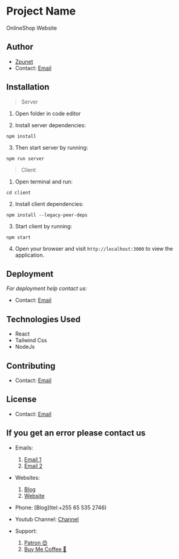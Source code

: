 # Project Name

OnlineShop Website

## Author

- [Zpunet](https://github.com/irenemmassy)
- Contact: [Email](mailto:minahmmassy@gmail.com)

## Installation

> Server

1. Open folder in code editor

2. Install server dependencies:

```shell
npm install
```

3. Then start server by running:

```shell
npm run server
```

> Client

1. Open terminal and run:

```shell
cd client
```

2. Install client dependencies:

```shell
npm install --legacy-peer-deps
```

3. Start client by running:

```shell
npm start
```

4. Open your browser and visit `http://localhost:3000` to view the application.

## Deployment

<i>
For deployment help contact us:
</i>

- Contact: [Email](mailto:minahmmasy@gmail.com)

## Technologies Used

- React
- Tailwind Css
- NodeJs

## Contributing

- Contact: [Email](mailto:minahmmasy@gmail.com)

## License

- Contact: [Email](mailto:minahmmasy@gmail.com)

## If you get an error please contact us

- Emails:

  1. [Email 1](mailto:info@codemarketi.com)
  2. [Email 2](mailto:minahmmasy@gmail.com)

- Websites:

  1. [Blog](www.zpunet.com)
  2. [Website](www.codemarketi.com)

- Phone:
  [Blog](tel:+255 65 535 2746)

- Youtub Channel:
  [Channel](https://www.youtube.com/channel/UCOYwYO-LEsrjqBs6xXSfq1w)

- Support:
  1. [Patron 😍](https://www.patreon.com/zpunet)
  2. [Buy Me Coffee 🍦](https://www.buymeacoffee.com/zpunet)

